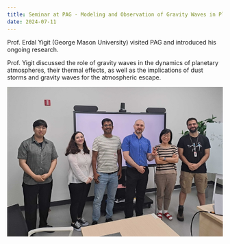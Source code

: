 ```yaml
---
title: Seminar at PAG - Modeling and Observation of Gravity Waves in Planetary Atmospheres
date: 2024-07-11
---
```


Prof. Erdal Yigit (George Mason University) visited PAG and introduced his ongoing research.

Prof. Yigit discussed the role of gravity waves in the dynamics of planetary atmospheres, their thermal effects, as well as the implications of dust storms and gravity waves for the atmospheric escape.

![eyigit_image](seminar_july11_1.jpg)